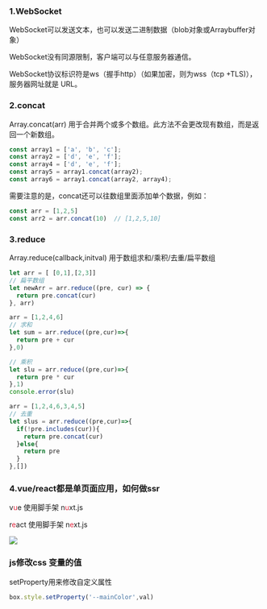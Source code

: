 ### 1.WebSocket
WebSocket可以发送文本，也可以发送二进制数据（blob对象或Arraybuffer对象）

WebSocket没有同源限制，客户端可以与任意服务器通信。

WebSocket协议标识符是ws（握手http）（如果加密，则为wss（tcp +TLS)），服务器网址就是 URL。

### 2.concat
Array.concat(arr) 用于合并两个或多个数组。此方法不会更改现有数组，而是返回一个新数组。

```javascript
const array1 = ['a', 'b', 'c'];
const array2 = ['d', 'e', 'f'];
const array4 = ['d', 'e', 'f'];
const array5 = array1.concat(array2);
const array6 = array1.concat(array2, array4);

```

需要注意的是，concat还可以往数组里面添加单个数据，例如：

```javascript
const arr = [1,2,5]
const arr2 = arr.concat(10)  // [1,2,5,10]
```

### 3.reduce
Array.reduce(callback,initval) 用于数组求和/乘积/去重/扁平数组

```javascript
let arr = [ [0,1],[2,3]]
// 扁平数组
let newArr = arr.reduce((pre, cur) => {
  return pre.concat(cur)
}, arr)

arr = [1,2,4,6]  
// 求和
let sum = arr.reduce((pre,cur)=>{
  return pre + cur
},0)

// 乘积
let slu = arr.reduce((pre,cur)=>{
  return pre * cur
},1)
console.error(slu)

arr = [1,2,4,6,3,4,5]
// 去重
let slus = arr.reduce((pre,cur)=>{
  if(!pre.includes(cur)){
    return pre.concat(cur)
  }else{
    return pre
  }
},[])
```

### 4.vue/react都是单页面应用，如何做ssr
v<font style="color:#DF2A3F;">u</font>e 使用脚手架 n<font style="color:#DF2A3F;">u</font>xt.js

r<font style="color:#DF2A3F;">e</font>act 使用脚手架 n<font style="color:#DF2A3F;">e</font>xt.js

![](https://cdn.nlark.com/yuque/0/2024/svg/1460947/1723169760501-330b5cbc-01e8-4d78-a5f0-3129cd62d67b.svg)



### js修改css 变量的值
setProperty用来修改自定义属性

```javascript
box.style.setProperty('--mainColor',val)
```






